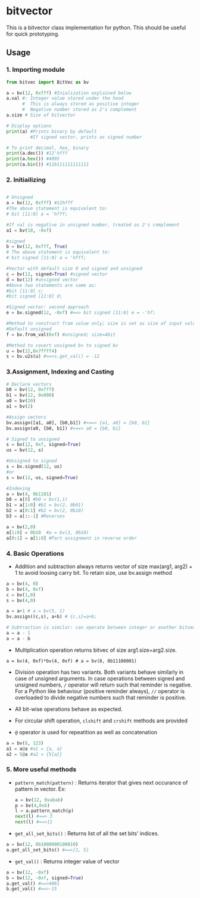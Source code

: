# bitvector

This is a bitvector class implementation for python. This should be useful for quick prototyping.

## Usage

### 1. Importing module

```python
from bitvec import BitVec as bv

a = bv(12, 0xfff) #Inialization explained below
a.val #: Integer value stored under the hood
      #  This is always stored as positive integer
      #  Negative number stored as 2's complement
a.size # Size of bitvector

# Display options
print(a) #Prints binary by default
         #If signed vector, prints as signed number

# To print decimal, hex, binary
print(a.dec()) #12'hfff
print(a.hex()) #4095
print(a.bin()) #12b111111111111
```

### 2. Initiailizing 

```python

# Unsigned 
a = bv(12, 0xfff) #12hfff
#The above statement is equivalent to:
# bit [11:0] a = 'hfff;

#If val is negative in unsigned number, treated as 2's complement
a1 = bv(10, -0xf) 

#signed
b = bv(12, 0xfff, True)
# The above statement is equivalent to:
# bit signed [11:0] a = 'hfff;

#Vector with default size 0 and signed and unsigned
c = bv(12, signed=True) #signed vector
d = bv(12) #unsigned vector
#Above two statements are same as:
#bit [11:0] c;
#bit signed [11:0] d;

#Signed vector: second approach
e = bv.signed(12, -0xf) #==> bit signed [11:0] e = -'hf;

#Method to construct from value only; size is set as size of input value
#Default unsigned
f = bv.from_val(0xf) #unsigned; size=4bit

#Method to covert unsigned bv to signed bv
u = bv(22,0x7ffff4)
s = bv.u2s(u) #==>s.get_val() = -12
```

### 3.Assignment, Indexing and Casting
```python
# Declare vectors
b0 = bv(12, 0xfff)
b1 = bv(12, 0x000)
a0 = bv(20)
a1 = bv(2)

#Assign vectors
bv.assign([a1, a0], [b0,b1]) #<==> {a1, a0} = {b0, b1}
bv.assign(a0, [b0, b1]) #<==> a0 = {b0, b1}

# Signed to unsigned
s = bv(12, 0xf, signed=True)
us = bv(12, s)

#Unsigned to signed
s = bv.signed(12, us)
#or
s = bv(12, us, signed=True)

#Indexing
a = bv(4, 0b1101)
b0 = a[0] #b0 = bv(1,1)
b1 = a[1:0] #b1 = bv(2, 0b01)
b2 = a[0:1] #b2 = bv(2, 0b10)
b3 = a[::-1] #Reverses

a = bv(2,0)
a[1:0] = 0b10  #a = bv(2, 0b10)
a[0:1] = a[1:0] #Part assignment in reverse order

```

### 4. Basic Operations
- Addition and subtraction always returns vector of size max(arg1, arg2) + 1 to avoid loosing carry bit. To retain size, use bv.assign method

```python
a = bv(4, 0)
b = bv(4, 0xf)
c = bv(1,0)
s = bv(4,0)

a = a+1 # a = bv(5, 1)
bv.assign((c,s), a+b) # {c,s}=a+b;

# Subtraction is similar: can operate between integer or another bitvec
a = a - 1
a = a - b
```

- Multiplication operation returns bitvec of size arg1.size+arg2.size.

```
a = bv(4, 0xf)*bv(4, 0xf) # a = bv(8, 0b11100001)
```

- Division operation has two variants. Both variants behave similarly in case of unsigned arguments. In case operations between signed and unsigned numbers, ```/``` operator will return such that reminder is negative. For a Python like behaviour (positive reminder always), ```//``` operator is overloaded to divide negative numbers such that reminder is positive.

- All bit-wise operations behave as expected.
- For circular shift operation, ```clshift``` and ```crshift``` methods are provided


- ```@``` operator is used for repeatition as well as concatenation

```python
a = bv(8, 123)
a1 = a@a #a1 = {a, a}
a2 = 5@a #a2 = {5{a}}
```

### 5. More useful methods

- ```pattern_match(pattern)``` : 
     Returns iterator that gives next occurance of pattern in vector.
     Ex: 
     ```python
     a = bv(12, 0xabab)
     p = bv(4,0xb)
     l = a.pattern_match(p)
     next(l) #==> 3
     next(l) #==>11
     ```

- ```get_all_set_bits()``` : Returns list of all the set bits' indices.

```python
a = bv(12, 0b1000000100010)
a.get_all_set_bits() #==>[1, 5]
```

- ```get_val()``` : Returns integer value of vector
```python
a = bv(12, -0xf)
b = bv(12, -0xf, signed=True)
a.get_val() #==>4081
b.get_val() #==>-15
```



